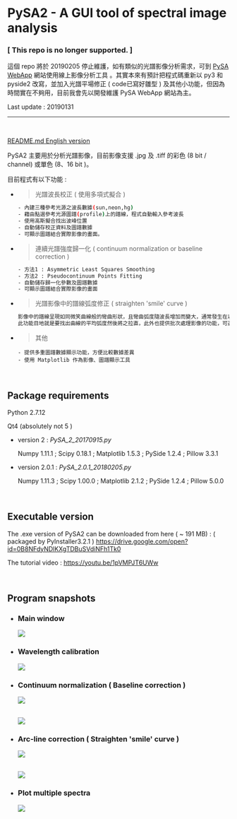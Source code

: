 # PySA2 - A GUI tool of spectral image analysis
###   [ This repo is no longer supported. ]

這個 repo 將於 20190205 停止維護，如有類似的光譜影像分析需求，可到 [PySA WebApp](https://lcrobert.pythonanywhere.com/pysa/) 網站使用線上影像分析工具 。其實本來有預計把程式碼重新以 py3 和 pyside2 改寫，並加入光譜平場修正  ( code已寫好雛型 ) 及其他小功能，但因為時間實在不夠用，目前我會先以開發維護 PySA WebApp 網站為主。 

Last update : 20190131

------

<br/>

[README.md English version](https://github.com/lcrobert/PySA/blob/master/README.en.md)

PySA2 主要用於分析光譜影像，目前影像支援 .jpg 及 .tiff 的彩色 (8 bit / channel) 或單色 (8、16 bit )。

目前程式有以下功能 : 

- > 光譜波長校正 ( 使用多項式擬合 )

  ```bash
  - 內建三種參考光源之波長數據(sun,neon,hg)
  - 藉由點選參考光源圖譜(profile)上的譜線，程式自動輸入參考波長
  - 使用高斯擬合找出波峰位置
  - 自動儲存校正資料及圖譜數據
  - 可顯示圖譜結合實際影像的畫面。
  ```

- > 連續光譜強度歸一化 ( continuum normalization or baseline correction )

  ```bash
  - 方法1 : Asymmetric Least Squares Smoothing
  - 方法2 : Pseudocontinuum Points Fitting
  - 自動儲存歸一化參數及圖譜數據
  - 可顯示圖譜結合實際影像的畫面
  ```

- > 光譜影像中的譜線弧度修正 ( straighten 'smile' curve ) 

  ```bash
  影像中的譜線呈現如同微笑曲線般的彎曲形狀，且彎曲弧度隨波長增加而變大，通常發生在以光學透鏡為準直元件的低精密度光譜儀上。
  此功能目地就是要找出曲線的平均弧度然後將之拉直，此外也提供批次處理影像的功能，可選擇輸出影像或profile值
  ```

- > 其他

  ```
  - 提供多重圖譜數據顯示功能，方便比較數據差異
  - 使用 Matplotlib 作為影像、圖譜顯示工具
  ```

<br/>

Package requirements
---------------------

Python 2.7.12

Qt4 (absolutely not 5 )

- version 2  :  *PySA_2_20170915.py*

  Numpy 1.11.1 ;  Scipy 0.18.1 ;  Matplotlib 1.5.3 ;  PySide 1.2.4 ;  Pillow 3.3.1

- version 2.0.1 :  *PySA_2.0.1_20180205.py*

  Numpy 1.11.3 ;  Scipy 1.00.0 ;  Matplotlib 2.1.2 ;  PySide 1.2.4 ;  Pillow 5.0.0

  

<br/>


Executable version 
----------------
The .exe version of PySA2 can be downloaded from here ( ~ 191 MB) : ( packaged by PyInstaller3.2.1 )
https://drive.google.com/open?id=0B8NFdyNDlKXgTDBuSVdiNFh1Tk0

The tutorial video : 
https://youtu.be/1pVMPJT6UWw

<br/>



## Program snapshots

- ### Main window 

  ![](https://lcycblog.files.wordpress.com/2019/01/pysa2_s1.png)



- ### Wavelength calibration 

  ![](https://lcycblog.files.wordpress.com/2019/01/pysa2_s2.png)



- ### Continuum normalization ( Baseline correction )

  ![](https://lcycblog.files.wordpress.com/2019/01/pysa2_s4-1.png)

  <br/>![](https://lcycblog.files.wordpress.com/2019/01/pysa2_s4-2-2.png)



- ### Arc-line correction ( Straighten 'smile' curve )

  ![](https://lcycblog.files.wordpress.com/2019/01/pysa2_s5.png)

  <br/>![](https://lcycblog.files.wordpress.com/2019/01/pysa2_s6.png)



- ### Plot multiple spectra

  ![](https://lcycblog.files.wordpress.com/2019/01/pysa2_s3.png)









































